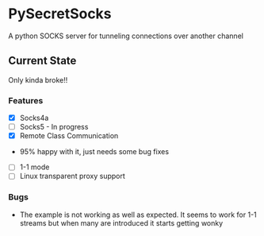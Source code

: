 # PySecretSocks
A python SOCKS server for tunneling connections over another channel

## Current State ##
Only kinda broke!!

### Features ###
- [x] Socks4a
- [ ] Socks5 - In progress
- [x] Remote Class Communication
 - 95% happy with it, just needs some bug fixes
- [ ] 1-1 mode
- [ ] Linux transparent proxy support

### Bugs ###
- The example is not working as well as expected. It seems to work for 1-1 streams but when many are introduced it starts getting wonky
